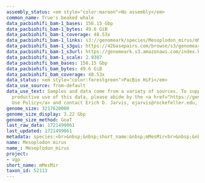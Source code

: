 ```yaml
---
assembly_status: <em style="color:maroon">No assembly</em>
common_name: True's beaked whale
data_pacbiohifi_bam-1_bases: 156.15 Gbp
data_pacbiohifi_bam-1_bytes: 49.6 GiB
data_pacbiohifi_bam-1_coverage: 48.53x
data_pacbiohifi_bam-1_links: s3://genomeark/species/Mesoplodon_mirus/mMesMir1/genomic_data/pacbio_hifi/<br>
data_pacbiohifi_bam-1_s3gui: https://42basepairs.com/browse/s3/genomeark/species/Mesoplodon_mirus/mMesMir1/genomic_data/pacbio_hifi/
data_pacbiohifi_bam-1_s3url: https://genomeark.s3.amazonaws.com/index.html?prefix=species/Mesoplodon_mirus/mMesMir1/genomic_data/pacbio_hifi/
data_pacbiohifi_bam-1_scale: 2.9307
data_pacbiohifi_bam_bases: 156.15 Gbp
data_pacbiohifi_bam_bytes: 49.6 GiB
data_pacbiohifi_bam_coverage: 48.53x
data_status: <em style="color:forestgreen">PacBio HiFi</em>
data_use_source: from-default
data_use_text: Samples and data come from a variety of sources. To support fair and
  productive use of this data, please abide by the <a href="https://genome10k.soe.ucsc.edu/data-use-policies/">Data
  Use Policy</a> and contact Erich D. Jarvis, ejarvis@rockefeller.edu, with any questions.
genome_size: 3217620000
genome_size_display: 3.22 Gbp
genome_size_method: GoaT
last_raw_data: 1721499061
last_updated: 1721499061
metadata: species:<br>&nbsp;&nbsp;short_name:&nbsp;mMesMir<br>&nbsp;&nbsp;name:&nbsp;Mesoplodon&nbsp;mirus<br>&nbsp;&nbsp;taxon_id:&nbsp;52113<br>&nbsp;&nbsp;common_name:&nbsp;True's&nbsp;beaked&nbsp;whale<br>&nbsp;&nbsp;order:<br>&nbsp;&nbsp;&nbsp;&nbsp;name:&nbsp;Cetacea<br>&nbsp;&nbsp;family:<br>&nbsp;&nbsp;&nbsp;&nbsp;name:&nbsp;Hyperoodontidae<br>&nbsp;&nbsp;individuals:<br>&nbsp;&nbsp;&nbsp;&nbsp;-&nbsp;short_name:&nbsp;mMesMir1<br>&nbsp;&nbsp;&nbsp;&nbsp;&nbsp;&nbsp;biosample_id:&nbsp;SAMEA115358965<br>&nbsp;&nbsp;&nbsp;&nbsp;&nbsp;&nbsp;sex:&nbsp;female<br>&nbsp;&nbsp;genome_size:&nbsp;3217620000<br>&nbsp;&nbsp;genome_size_method:&nbsp;GoaT<br>&nbsp;&nbsp;project:&nbsp;[&nbsp;vgp&nbsp;]<br>
name: Mesoplodon mirus
name_: Mesoplodon_mirus
project:
- vgp
short_name: mMesMir
taxon_id: 52113
---
```

